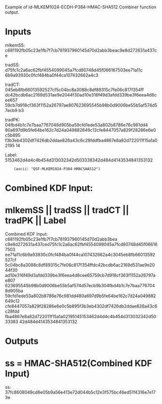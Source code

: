 Example of id-MLKEM1024-ECDH-P384-HMAC-SHA512 Combiner function output.

# Inputs
mlkemSS:
c681192fb05c23e1fb7f7cb781937960145d70d2abb3beac9e8d272631a437ce

tradSS:  d75fc1c2a6ac62fbf4554099045a7fcd80748d45f066167503ee71a11c
6b9a93930c0fcf484ba0f44ca107432662a4c3

tradCT:  045eb8fb66013592527cf5c04bc8a3088c8df89315c7fe06c817f354ff
dc42bcdb6ac2169d531ae9e2044f30ad10e316f49d3afdd339be3f6eea4d8cee657
59cb7d918cf363f1152a26797ae807623695545b98b0d9006be55b5af574d57ecb9
b3

tradPK:  04fbd4b1c7e7baa7767048d905ba59cfd1ede53a802b8786e76c981dd4
80a697d9b5fe64be162c7d24a049882649c12cfe8447057a829f28286e6e0c5b895
f3b3eb4302df7426db2ddae826a43c6c28fddfba4867e8a82d722011f15a1a02195
14

Label:  5153462d4d4c4b454d313032342d503338342d484d4143534841353132

        (ascii: "QSF-MLKEM1024-P384-HMACSHA512")


# Combined KDF Input:
#  mlkemSS || tradSS || tradCT || tradPK || Label

Combined KDF Input: c681192fb05c23e1fb7f7cb781937960145d70d2abb3bea
c9e8d272631a437ced75fc1c2a6ac62fbf4554099045a7fcd80748d45f066167503
ee71a11c6b9a93930c0fcf484ba0f44ca107432662a4c3045eb8fb66013592527cf
5c04bc8a3088c8df89315c7fe06c817f354ffdc42bcdb6ac2169d531ae9e2044f30
ad10e316f49d3afdd339be3f6eea4d8cee65759cb7d918cf363f1152a26797ae807
623695545b98b0d9006be55b5af574d57ecb9b304fbd4b1c7e7baa7767048d905ba
59cfd1ede53a802b8786e76c981dd480a697d9b5fe64be162c7d24a049882649c12
cfe8447057a829f28286e6e0c5b895f3b3eb4302df7426db2ddae826a43c6c28fdd
fba4867e8a82d722011f15a1a02195145153462d4d4c4b454d313032342d5033383
42d484d4143534841353132


# Outputs
# ss = HMAC-SHA512(Combined KDF Input)

ss:
37fc8608049cd8e05b9a56e413e72d044b5c12e3f575bc46ed51f4316e7e173e
